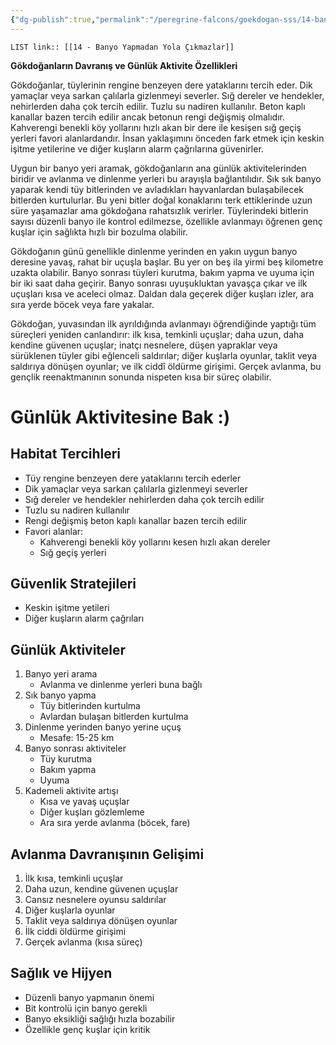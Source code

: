 ```yaml
---
{"dg-publish":true,"permalink":"/peregrine-falcons/goekdogan-sss/14-banyo-yapmadan-yola-cikmazlar/"}
---
```


`LIST link:: [[14 - Banyo Yapmadan Yola Çıkmazlar]] `

**Gökdoğanların Davranış ve Günlük Aktivite Özellikleri**

Gökdoğanlar, tüylerinin rengine benzeyen dere yataklarını tercih eder. Dik yamaçlar veya sarkan çalılarla gizlenmeyi severler. Sığ dereler ve hendekler, nehirlerden daha çok tercih edilir. Tuzlu su nadiren kullanılır. Beton kaplı kanallar bazen tercih edilir ancak betonun rengi değişmiş olmalıdır. Kahverengi benekli köy yollarını hızlı akan bir dere ile kesişen sığ geçiş yerleri favori alanlardandır. İnsan yaklaşımını önceden fark etmek için keskin işitme yetilerine ve diğer kuşların alarm çağrılarına güvenirler.

Uygun bir banyo yeri aramak, gökdoğanların ana günlük aktivitelerinden biridir ve avlanma ve dinlenme yerleri bu arayışla bağlantılıdır. Sık sık banyo yaparak kendi tüy bitlerinden ve avladıkları hayvanlardan bulaşabilecek bitlerden kurtulurlar. Bu yeni bitler doğal konaklarını terk ettiklerinde uzun süre yaşamazlar ama gökdoğana rahatsızlık verirler. Tüylerindeki bitlerin sayısı düzenli banyo ile kontrol edilmezse, özellikle avlanmayı öğrenen genç kuşlar için sağlıkta hızlı bir bozulma olabilir.

Gökdoğanın günü genellikle dinlenme yerinden en yakın uygun banyo deresine yavaş, rahat bir uçuşla başlar. Bu yer on beş ila yirmi beş kilometre uzakta olabilir. Banyo sonrası tüyleri kurutma, bakım yapma ve uyuma için bir iki saat daha geçirir. Banyo sonrası uyuşukluktan yavaşça çıkar ve ilk uçuşları kısa ve aceleci olmaz. Daldan dala geçerek diğer kuşları izler, ara sıra yerde böcek veya fare yakalar.

Gökdoğan, yuvasından ilk ayrıldığında avlanmayı öğrendiğinde yaptığı tüm süreçleri yeniden canlandırır: ilk kısa, temkinli uçuşlar; daha uzun, daha kendine güvenen uçuşlar; inatçı nesnelere, düşen yapraklar veya sürüklenen tüyler gibi eğlenceli saldırılar; diğer kuşlarla oyunlar, taklit veya saldırıya dönüşen oyunlar; ve ilk ciddî öldürme girişimi. Gerçek avlanma, bu gençlik reenaktmanının sonunda nispeten kısa bir süreç olabilir.

# Günlük Aktivitesine Bak :) 

## Habitat Tercihleri

- Tüy rengine benzeyen dere yataklarını tercih ederler
- Dik yamaçlar veya sarkan çalılarla gizlenmeyi severler
- Sığ dereler ve hendekler nehirlerden daha çok tercih edilir
- Tuzlu su nadiren kullanılır
- Rengi değişmiş beton kaplı kanallar bazen tercih edilir
- Favori alanlar:
    - Kahverengi benekli köy yollarını kesen hızlı akan dereler
    - Sığ geçiş yerleri

## Güvenlik Stratejileri

- Keskin işitme yetileri
- Diğer kuşların alarm çağrıları

## Günlük Aktiviteler

1. Banyo yeri arama
    - Avlanma ve dinlenme yerleri buna bağlı
2. Sık banyo yapma
    - Tüy bitlerinden kurtulma
    - Avlardan bulaşan bitlerden kurtulma
3. Dinlenme yerinden banyo yerine uçuş
    - Mesafe: 15-25 km
4. Banyo sonrası aktiviteler
    - Tüy kurutma
    - Bakım yapma
    - Uyuma
5. Kademeli aktivite artışı
    - Kısa ve yavaş uçuşlar
    - Diğer kuşları gözlemleme
    - Ara sıra yerde avlanma (böcek, fare)

## Avlanma Davranışının Gelişimi

1. İlk kısa, temkinli uçuşlar
2. Daha uzun, kendine güvenen uçuşlar
3. Cansız nesnelere oyunsu saldırılar
4. Diğer kuşlarla oyunlar
5. Taklit veya saldırıya dönüşen oyunlar
6. İlk ciddi öldürme girişimi
7. Gerçek avlanma (kısa süreç)

## Sağlık ve Hijyen

- Düzenli banyo yapmanın önemi
- Bit kontrolü için banyo gerekli
- Banyo eksikliği sağlığı hızla bozabilir
- Özellikle genç kuşlar için kritik
